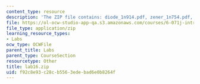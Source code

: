```yaml
---
content_type: resource
description: 'The ZIP file contains: diode_1n914.pdf, zener_1n754.pdf, and ZenerRegulator.vi.'
file: https://ol-ocw-studio-app-qa.s3.amazonaws.com/courses/6-071j-introduction-to-electronics-signals-and-measurement-spring-2006/f92c8e93c28cb5563edebad6e0b8264f_lab16.zip
file_type: application/zip
learning_resource_types:
- Labs
ocw_type: OCWFile
parent_title: Labs
parent_type: CourseSection
resourcetype: Other
title: lab16.zip
uid: f92c8e93-c28c-b556-3ede-bad6e0b8264f
---
```

